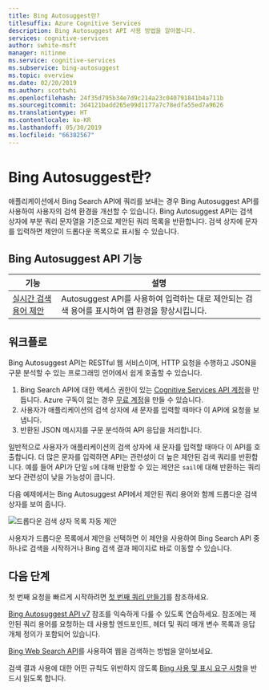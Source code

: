 ```yaml
---
title: Bing Autosuggest란?
titlesuffix: Azure Cognitive Services
description: Bing Autosuggest API 사용 방법을 알아봅니다.
services: cognitive-services
author: swhite-msft
manager: nitinme
ms.service: cognitive-services
ms.subservice: bing-autosuggest
ms.topic: overview
ms.date: 02/20/2019
ms.author: scottwhi
ms.openlocfilehash: 24f35d795b34e7d9c214a23c040791841b4a711b
ms.sourcegitcommit: 3d4121badd265e99d1177a7c78edfa55ed7a9626
ms.translationtype: HT
ms.contentlocale: ko-KR
ms.lasthandoff: 05/30/2019
ms.locfileid: "66382567"
---
```

# <a name="what-is-bing-autosuggest"></a>Bing Autosuggest란?

애플리케이션에서 Bing Search API에 쿼리를 보내는 경우 Bing Autosuggest API를 사용하여 사용자의 검색 환경을 개선할 수 있습니다. Bing Autosuggest API는 검색 상자에 부분 쿼리 문자열을 기준으로 제안된 쿼리 목록을 반환합니다. 검색 상자에 문자를 입력하면 제안이 드롭다운 목록으로 표시될 수 있습니다.

## <a name="bing-autosuggest-api-features"></a>Bing Autosuggest API 기능

| 기능                                                                                                                                                                                 | 설명                                                                                                                                                            |
|-----------------------------------------------------------------------------------------------------------------------------------------------------------------------------------------|------------------------------------------------------------------------------------------------------------------------------------------------------------------------|
| [실시간 검색 용어 제안](concepts/get-suggestions.md) | Autosuggest API를 사용하여 입력하는 대로 제안되는 검색 용어를 표시하여 앱 환경을 향상시킵니다. |

## <a name="workflow"></a>워크플로

Bing Autosuggest API는 RESTful 웹 서비스이며, HTTP 요청을 수행하고 JSON을 구문 분석할 수 있는 프로그래밍 언어에서 쉽게 호출할 수 있습니다. 

1. Bing Search API에 대한 액세스 권한이 있는 [Cognitive Services API 계정](https://docs.microsoft.com/azure/cognitive-services/cognitive-services-apis-create-account)을 만듭니다. Azure 구독이 없는 경우 [무료 계정](https://azure.microsoft.com/try/cognitive-services/?api=bing-web-search-api)을 만들 수 있습니다.
2. 사용자가 애플리케이션의 검색 상자에 새 문자를 입력할 때마다 이 API에 요청을 보냅니다.
3. 반환된 JSON 메시지를 구문 분석하여 API 응답을 처리합니다.

일반적으로 사용자가 애플리케이션의 검색 상자에 새 문자를 입력할 때마다 이 API를 호출합니다. 더 많은 문자를 입력하면 API는 관련성이 더 높은 제안된 검색 쿼리를 반환합니다. 예를 들어 API가 단일 `s`에 대해 반환할 수 있는 제안은 `sail`에 대해 반환하는 쿼리보다 관련성이 낮을 가능성이 큽니다.

다음 예제에서는 Bing Autosuggest API에서 제안된 쿼리 용어와 함께 드롭다운 검색 상자를 보여 줍니다.

![드롭다운 검색 상자 목록 자동 제안](./media/cognitive-services-bing-autosuggest-api/bing-autosuggest-drop-down-list.PNG)

사용자가 드롭다운 목록에서 제안을 선택하면 이 제안을 사용하여 Bing Search API 중 하나로 검색을 시작하거나 Bing 검색 결과 페이지로 바로 이동할 수 있습니다.

## <a name="next-steps"></a>다음 단계

첫 번째 요청을 빠르게 시작하려면 [첫 번째 쿼리 만들기](quickstarts/csharp.md)를 참조하세요.

[Bing Autosuggest API v7](https://docs.microsoft.com/rest/api/cognitiveservices-bingsearch/bing-autosuggest-api-v7-reference) 참조를 익숙하게 다룰 수 있도록 연습하세요. 참조에는 제안된 쿼리 용어를 요청하는 데 사용할 엔드포인트, 헤더 및 쿼리 매개 변수 목록과 응답 개체 정의가 포함되어 있습니다.

[Bing Web Search API](../bing-web-search/search-the-web.md)를 사용하여 웹을 검색하는 방법을 알아보세요.

검색 결과 사용에 대한 어떤 규칙도 위반하지 않도록 [Bing 사용 및 표시 요구 사항](./useanddisplayrequirements.md)을 반드시 읽도록 합니다.
